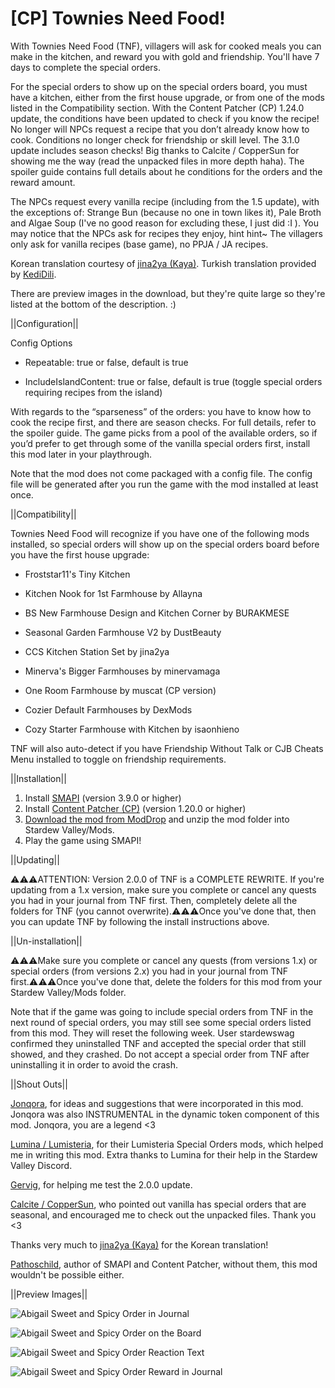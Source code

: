 # [CP] Townies Need Food!

With Townies Need Food (TNF), villagers will ask for cooked meals you can make in the kitchen, and reward you with gold and friendship. You'll have 7 days to complete the special orders.

For the special orders to show up on the special orders board, you must have a kitchen, either from the first house upgrade, or from one of the mods listed in the Compatibility section. With the Content Patcher (CP) 1.24.0 update, the conditions have been updated to check if you know the recipe! No longer will NPCs request a recipe that you don’t already know how to cook. Conditions no longer check for friendship or skill level. The 3.1.0 update includes season checks! Big thanks to Calcite / CopperSun for showing me the way (read the unpacked files in more depth haha). The spoiler guide contains full details about he conditions for the orders and the reward amount.

The NPCs request every vanilla recipe (including from the 1.5 update), with the exceptions of: Strange Bun (because no one in town likes it), Pale Broth and Algae Soup (I've no good reason for excluding these, I just did :I ). You may notice that the NPCs ask for recipes they enjoy, hint hint~ The villagers only ask for vanilla recipes (base game), no PPJA / JA recipes.

Korean translation courtesy of <a href="https://kayainsdv.postype.com/">jina2ya (Kaya)</a>. Turkish translation provided by <a href="https://www.moddrop.com/stardew-valley/profile/225898">KediDili</a>.

There are preview images in the download, but they're quite large so they're listed at the bottom of the description. :)

||Configuration||

Config Options
* Repeatable: true or false, default is true

* IncludeIslandContent: true or false, default is true (toggle special orders requiring recipes from the island)

With regards to the “sparseness” of the orders: you have to know how to cook the recipe first, and there are season checks. For full details, refer to the spoiler guide. The game picks from a pool of the available orders, so if you’d prefer to get through some of the vanilla special orders first, install this mod later in your playthrough.

Note that the mod does not come packaged with a config file. The config file will be generated after you run the game with the mod installed at least once.

||Compatibility||

Townies Need Food will recognize if you have one of the following mods installed, so special orders will show up on the special orders board before you have the first house upgrade:

* Froststar11's Tiny Kitchen

* Kitchen Nook for 1st Farmhouse by Allayna

* BS New Farmhouse Design and Kitchen Corner by BURAKMESE

* Seasonal Garden Farmhouse V2 by DustBeauty

* CCS Kitchen Station Set by jina2ya

* Minerva's Bigger Farmhouses by minervamaga

* One Room Farmhouse by muscat (CP version)

* Cozier Default Farmhouses by DexMods

* Cozy Starter Farmhouse with Kitchen by isaonhieno

TNF will also auto-detect if you have Friendship Without Talk or CJB Cheats Menu installed to toggle on friendship requirements.

||Installation||

1. Install <a href="https://smapi.io/">SMAPI</a> (version 3.9.0 or higher)
2. Install <a href="https://www.nexusmods.com/stardewvalley/mods/1915">Content Patcher (CP)</a>  (version 1.20.0 or higher)
3. <a href="https://www.moddrop.com/stardew-valley/mods/1032940-townies-need-food">Download the mod from ModDrop</a> and unzip the mod folder into Stardew Valley/Mods.
4. Play the game using SMAPI!


||Updating||

⚠️⚠️⚠️ATTENTION: Version 2.0.0 of TNF is a COMPLETE REWRITE. If you're updating from a 1.x version, make sure you complete or cancel any quests you had in your journal from TNF first. Then, completely delete all the folders for TNF (you cannot overwrite).⚠️⚠️⚠️Once you've done that, then you can update TNF by following the install instructions above.


||Un-installation||

⚠️⚠️⚠️Make sure you complete or cancel any quests (from versions 1.x) or special orders (from versions 2.x) you had in your journal from TNF first.⚠️⚠️⚠️Once you've done that, delete the folders for this mod from your Stardew Valley/Mods folder.

Note that if the game was going to include special orders from TNF in the next round of special orders, you may still see some special orders listed from this mod. They will reset the following week. User stardewswag confirmed they uninstalled TNF and accepted the special order that still showed, and they crashed. Do not accept a special order from TNF after uninstalling it in order to avoid the crash.

||Shout Outs||

<a href="https://www.nexusmods.com/stardewvalley/users/88107803?tab=user+files">Jonqora</a>, for ideas and suggestions that were incorporated in this mod. Jonqora was also INSTRUMENTAL in the dynamic token component of this mod. Jonqora, you are a legend <3

<a href="https://www.nexusmods.com/stardewvalley/users/5575844?tab=user+files">Lumina / Lumisteria</a>, for their Lumisteria Special Orders mods, which helped me in writing this mod. Extra thanks to Lumina for their help in the Stardew Valley Discord.

<a href="https://www.nexusmods.com/stardewvalley/users/24986819?tab=user+files">Gervig</a>, for helping me test the 2.0.0 update.

<a href="https://www.nexusmods.com/stardewvalley/users/114762643?tab=user+files">Calcite / CopperSun</a>, who pointed out vanilla has special orders that are seasonal, and encouraged me to check out the unpacked files. Thank you <3

Thanks very much to <a href="https://kayainsdv.postype.com/">jina2ya (Kaya)</a> for the Korean translation!

<a href="https://www.nexusmods.com/stardewvalley/users/1552317?tab=user+files">Pathoschild</a>, author of SMAPI and Content Patcher, without them, this mod wouldn't be possible either.

||Preview Images||

![Abigail Sweet and Spicy Order in Journal](Preview%20Images/Abigail%20Sweet%20and%20Spicy%20Order%20in%20Journal.png)

![Abigail Sweet and Spicy Order on the Board](Preview%20Images/Abigail%20Sweet%20and%20Spicy%20Order%20on%20the%20Board.png)

![Abigail Sweet and Spicy Order Reaction Text](Preview%20Images/Abigail%20Sweet%20and%20Spicy%20Order%20Reaction%20Text.png)

![Abigail Sweet and Spicy Order Reward in Journal](Preview%20Images/Abigail%20Sweet%20and%20Spicy%20Order%20Reward%20in%20Journal.png)
